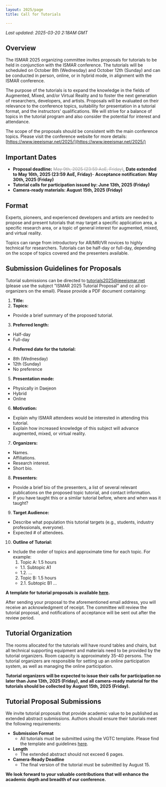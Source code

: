 ```yaml
---
layout: 2025/page
title: Call for Tutorials

---
```

*Last updated: 2025-03-20 2:18AM GMT*

## Overview

The ISMAR 2025 organizing committee invites proposals for tutorials to be held in conjunction with the ISMAR conference. The tutorials will be scheduled on October 8th (Wednesday) and October 12th (Sunday) and can be conducted in person, online, or in hybrid mode, in alignment with the ISMAR conference.

The purpose of the tutorials is to expand the knowledge in the fields of Augmented, Mixed, and/or Virtual Reality and to foster the next generation of researchers, developers, and artists. Proposals will be evaluated on their relevance to the conference topics, suitability for presentation in a tutorial format, and the instructors' qualifications. We will strive for a balance of topics in the tutorial program and also consider the potential for interest and attendance.

The scope of the proposals should be consistent with the main conference topics. Please visit the conference website for more details: [https://www.ieeeismar.net/2025/](https://www.ieeeismar.net/2025/) 

## Important Dates

- <strong>Proposal deadline:</strong> <s style="color: #999;">May 9th, 2025 (23:59 AoE, Friday)</s>, <strong>Date extended to May 16th, 2025 (23:59 AoE, Friday)</strong>- **Acceptance notification: May 30th, 2025 (Friday)**
- **Tutorial calls for participation issued by: June 13th, 2025 (Friday)**
- **Camera-ready materials: August 15th, 2025 (Friday)**

## Format

Experts, pioneers, and experienced developers and artists are needed to propose and present tutorials that may target a specific application area, a specific research area, or a topic of general interest for augmented, mixed, and virtual reality.

Topics can range from introductory for AR/MR/VR novices to highly technical for researchers. Tutorials can be half-day or full-day, depending on the scope of topics covered and the presenters available.

## Submission Guidelines for Proposals

Tutorial submissions can be directed to tutorials2025@ieeeismar.net (please use the subject "ISMAR 2025 Tutorial Proposal" and cc all co-organizers on the email). Please provide a PDF document containing:
1. **Title:**
2. **Topics:**
  - Provide a brief summary of the proposed tutorial.
3. **Preferred length:**
  - Half-day
  - Full-day
4. **Preferred date for the tutorial:**
  - 8th (Wednesday)
  - 12th (Sunday)
  - No preference
5. **Presentation mode:** 
  - Physically in Daejeon
  - Hybrid
  - Online
6. **Motivation:**
  - Explain why ISMAR attendees would be interested in attending this tutorial.
  - Explain how increased knowledge of this subject will advance augmented, mixed, or virtual reality.
7. **Organizers:**
  - Names.
  - Affiliations.
  - Research interest.
  - Short bio.
8. **Presenters:**
  - Provide a brief bio of the presenters, a list of several relevant publications on the proposed topic tutorial, and contact information.
  - If you have taught this or a similar tutorial before, where and when was it taught?
9. **Target Audience:**
  - Describe what population this tutorial targets (e.g., students, industry professionals, everyone).
  - Expected # of attendees.
10. **Outline of Tutorial:**
  - Include the order of topics and approximate time for each topic. For example:
    1. Topic A: 1.5 hours
      - 1.1. Subtopic A1
      - 1.2. …
    2. Topic B: 1.5 hours
      - 2.1. Subtopic B1 …

**A template for tutorial proposals is available [here](/2025/files/ISMAR_2025_Tutorials_Proposal_Template.docx).**

After sending your proposal to the aforementioned email address, you will receive an acknowledgment of receipt. The committee will review the tutorial proposal, and notifications of acceptance will be sent out after the review period.

## Tutorial Organization

The rooms allocated for the tutorials will have round tables and chairs, but all technical supporting equipment and materials need to be provided by the tutorial organizers. Room capacity is approximately 35-40 persons. The tutorial organizers are responsible for setting up an online participation system, as well as managing the online participation. 

**Tutorial organizers will be expected to issue their calls for participation no later than June 13th, 2025 (Friday), and all camera-ready material for the tutorials should be collected by August 15th, 2025 (Friday).**

## Tutorial Proposal Submissions

We invite tutorial proposals that provide academic value to be published as extended abstract submissions. Authors should ensure their tutorials meet the following requirements:

- **Submission Format**
  - All tutorials must be submitted using the VGTC template. Please find the template and guidelines [here](https://tc.computer.org/vgtc/publications/conference/).
- **Length**
  - The extended abstract should not exceed 6 pages.
- **Camera-Ready Deadline**
  - The final version of the tutorial must be submitted by August 15.

**We look forward to your valuable contributions that will enhance the academic depth and breadth of our conference.**
